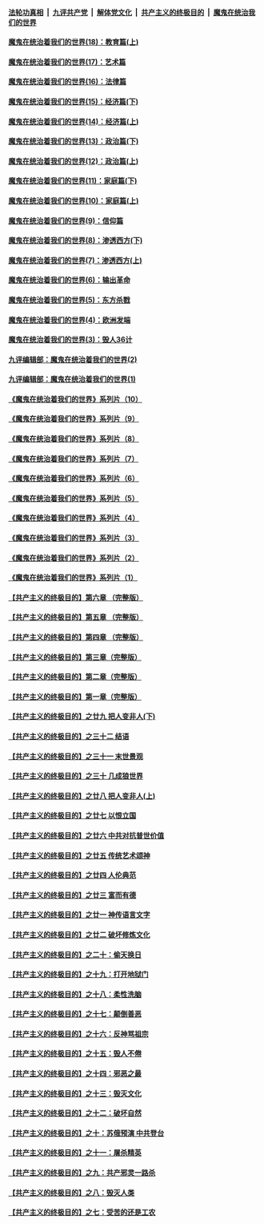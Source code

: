

####  [法轮功真相](../../../../basic/blob/master/README.md?t=11020601) &nbsp;|&nbsp; [九评共产党](../../../../9ping.md/blob/master/README.md?t=11020601) &nbsp;|&nbsp; [解体党文化](../../../../jtdwh.md/blob/master/README.md?t=11020601)  &nbsp;|&nbsp; [共产主义的终极目的](../../../../gczydzjmd.md/blob/master/README.md?t=11020601) &nbsp;|&nbsp; [魔鬼在统治我们的世界](../../../../mgztzwmdsj.md/blob/master/README.md?t=11020601) 

#### [魔鬼在统治着我们的世界(18)：教育篇(上)](../pages/nsc422/n10526970.md?t=11020601) 

#### [魔鬼在统治着我们的世界(17)：艺术篇](../pages/nsc422/n10499093.md?t=11020601) 

#### [魔鬼在统治着我们的世界(16)：法律篇](../pages/nsc422/n10485969.md?t=11020601) 

#### [魔鬼在统治着我们的世界(15)：经济篇(下)](../pages/nsc422/n10469975.md?t=11020601) 

#### [魔鬼在统治着我们的世界(14)：经济篇(上)](../pages/nsc422/n10457370.md?t=11020601) 

#### [魔鬼在统治着我们的世界(13)：政治篇(下)](../pages/nsc422/n10448270.md?t=11020601) 

#### [魔鬼在统治着我们的世界(12)：政治篇(上)](../pages/nsc422/n10444576.md?t=11020601) 

#### [魔鬼在统治着我们的世界(11)：家庭篇(下)](../pages/nsc422/n10440961.md?t=11020601) 

#### [魔鬼在统治着我们的世界(10)：家庭篇(上)](../pages/nsc422/n10435448.md?t=11020601) 

#### [魔鬼在统治着我们的世界(9)：信仰篇](../pages/nsc422/n10432159.md?t=11020601) 

#### [魔鬼在统治着我们的世界(8)：渗透西方(下)](../pages/nsc422/n10429603.md?t=11020601) 

#### [魔鬼在统治着我们的世界(7)：渗透西方(上)](../pages/nsc422/n10426013.md?t=11020601) 

#### [魔鬼在统治着我们的世界(6)：输出革命](../pages/nsc422/n10421536.md?t=11020601) 

#### [魔鬼在统治着我们的世界(5)：东方杀戮](../pages/nsc422/n10417707.md?t=11020601) 

#### [魔鬼在统治着我们的世界(4)：欧洲发端](../pages/nsc422/n10414890.md?t=11020601) 

#### [魔鬼在统治着我们的世界(3)：毁人36计](../pages/nsc422/n10411583.md?t=11020601) 

#### [九评编辑部：魔鬼在统治着我们的世界(2)](../pages/nsc422/n10410036.md?t=11020601) 

#### [九评编辑部：魔鬼在统治着我们的世界(1)](../pages/nsc422/n10406825.md?t=11020601) 

#### [《魔鬼在统治着我们的世界》系列片（10）](../pages/nsc422/n12292670.md?t=11020601) 

#### [《魔鬼在统治着我们的世界》系列片（9）](../pages/nsc422/n12290859.md?t=11020601) 

#### [《魔鬼在统治着我们的世界》系列片（8）](../pages/nsc422/n12287445.md?t=11020601) 

#### [《魔鬼在统治着我们的世界》系列片（7）](../pages/nsc422/n12283425.md?t=11020601) 

#### [《魔鬼在统治着我们的世界》系列片（6）](../pages/nsc422/n12282314.md?t=11020601) 

#### [《魔鬼在统治着我们的世界》系列片（5）](../pages/nsc422/n12281419.md?t=11020601) 

#### [《魔鬼在统治着我们的世界》系列片（4）](../pages/nsc422/n12274024.md?t=11020601) 

#### [《魔鬼在统治着我们的世界》系列片（3）](../pages/nsc422/n12271322.md?t=11020601) 

#### [《魔鬼在统治着我们的世界》系列片（2）](../pages/nsc422/n12269049.md?t=11020601) 

#### [《魔鬼在统治着我们的世界》系列片（1）](../pages/nsc422/n12267575.md?t=11020601) 

#### [【共产主义的终极目的】第六章 （完整版）](../pages/nsc422/n11428913.md?t=11020601) 

#### [【共产主义的终极目的】第五章 （完整版）](../pages/nsc422/n11428912.md?t=11020601) 

#### [【共产主义的终极目的】第四章 （完整版）](../pages/nsc422/n11428907.md?t=11020601) 

#### [【共产主义的终极目的】第三章（完整版）](../pages/nsc422/n11428848.md?t=11020601) 

#### [【共产主义的终极目的】第二章（完整版）](../pages/nsc422/n11428831.md?t=11020601) 

#### [【共产主义的终极目的】第一章（完整版）](../pages/nsc422/n11417651.md?t=11020601) 

#### [【共产主义的终极目的】之廿九 把人变非人(下)](../pages/nsc422/n11344140.md?t=11020601) 

#### [【共产主义的终极目的】之三十二 结语](../pages/nsc422/n11360535.md?t=11020601) 

#### [【共产主义的终极目的】之三十一 末世景观](../pages/nsc422/n11351129.md?t=11020601) 

#### [【共产主义的终极目的】之三十 几成狼世界](../pages/nsc422/n11348280.md?t=11020601) 

#### [【共产主义的终极目的】之廿八 把人变非人(上)](../pages/nsc422/n11340492.md?t=11020601) 

#### [【共产主义的终极目的】之廿七 以恨立国](../pages/nsc422/n11336944.md?t=11020601) 

#### [【共产主义的终极目的】之廿六 中共对抗普世价值](../pages/nsc422/n11324785.md?t=11020601) 

#### [【共产主义的终极目的】之廿五 传统艺术颂神](../pages/nsc422/n11296396.md?t=11020601) 

#### [【共产主义的终极目的】之廿四 人伦典范](../pages/nsc422/n11296397.md?t=11020601) 

#### [【共产主义的终极目的】之廿三 富而有德](../pages/nsc422/n11283598.md?t=11020601) 

#### [【共产主义的终极目的】之廿一 神传语言文字](../pages/nsc422/n11263265.md?t=11020601) 

#### [【共产主义的终极目的】之廿二 破坏修炼文化](../pages/nsc422/n11245728.md?t=11020601) 

#### [【共产主义的终极目的】之二十：偷天换日](../pages/nsc422/n11238846.md?t=11020601) 

#### [【共产主义的终极目的】之十九：打开地狱门](../pages/nsc422/n11206376.md?t=11020601) 

#### [【共产主义的终极目的】之十八：柔性洗脑](../pages/nsc422/n11199994.md?t=11020601) 

#### [【共产主义的终极目的】之十七：颠倒善恶](../pages/nsc422/n11179782.md?t=11020601) 

#### [【共产主义的终极目的】之十六：反神骂祖宗](../pages/nsc422/n11166798.md?t=11020601) 

#### [【共产主义的终极目的】之十五：毁人不倦](../pages/nsc422/n11166792.md?t=11020601) 

#### [【共产主义的终极目的】之十四：邪恶之最](../pages/nsc422/n11150249.md?t=11020601) 

#### [【共产主义的终极目的】之十三：毁灭文化](../pages/nsc422/n11135227.md?t=11020601) 

#### [【共产主义的终极目的】之十二：破坏自然](../pages/nsc422/n11135214.md?t=11020601) 

#### [【共产主义的终极目的】之十：苏俄预演 中共登台](../pages/nsc422/n11118424.md?t=11020601) 

#### [【共产主义的终极目的】之十一：屠杀精英](../pages/nsc422/n11118442.md?t=11020601) 

#### [【共产主义的终极目的】之九：共产邪灵一路杀](../pages/nsc422/n11114139.md?t=11020601) 

#### [【共产主义的终极目的】之八：毁灭人类](../pages/nsc422/n11108503.md?t=11020601) 

#### [【共产主义的终极目的】之七：受苦的还是工农](../pages/nsc422/n11101809.md?t=11020601) 

